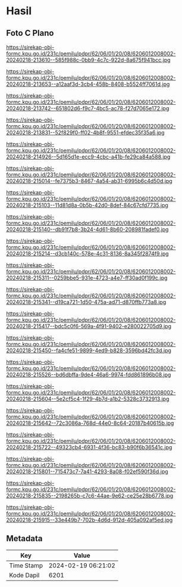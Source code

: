 # Hasil

## Foto C Plano

https://sirekap-obj-formc.kpu.go.id/231c/pemilu/pdpr/62/06/01/20/08/6206012008002-20240218-213610--585f988c-0bb9-4c7c-922d-8a675f941bcc.jpg

https://sirekap-obj-formc.kpu.go.id/231c/pemilu/pdpr/62/06/01/20/08/6206012008002-20240218-213653--a12aaf3d-3cb4-458b-8408-b5524ff7061d.jpg

https://sirekap-obj-formc.kpu.go.id/231c/pemilu/pdpr/62/06/01/20/08/6206012008002-20240218-213742--651802d6-f9c7-4bc5-ac78-f27d7065e172.jpg

https://sirekap-obj-formc.kpu.go.id/231c/pemilu/pdpr/62/06/01/20/08/6206012008002-20240218-213831--52f829f0-ff02-4b8f-9551-efdec35f35a6.jpg

https://sirekap-obj-formc.kpu.go.id/231c/pemilu/pdpr/62/06/01/20/08/6206012008002-20240218-214926--5d165d1e-ecc9-4cbc-a41b-fe29ca84a588.jpg

https://sirekap-obj-formc.kpu.go.id/231c/pemilu/pdpr/62/06/01/20/08/6206012008002-20240218-215014--fe7375b3-8467-4a54-ab31-6995b6c4d50d.jpg

https://sirekap-obj-formc.kpu.go.id/231c/pemilu/pdpr/62/06/01/20/08/6206012008002-20240218-215103--11d81d8a-0b5b-42d0-8def-84c67cfd7735.jpg

https://sirekap-obj-formc.kpu.go.id/231c/pemilu/pdpr/62/06/01/20/08/6206012008002-20240218-215140--db91f7b8-3b24-4d61-8b60-208981fadef0.jpg

https://sirekap-obj-formc.kpu.go.id/231c/pemilu/pdpr/62/06/01/20/08/6206012008002-20240218-215214--d3cb140c-578e-4c31-8136-8a345f2874f9.jpg

https://sirekap-obj-formc.kpu.go.id/231c/pemilu/pdpr/62/06/01/20/08/6206012008002-20240218-215311--0259bbe5-931e-4723-a4e7-ff30ad0f199c.jpg

https://sirekap-obj-formc.kpu.go.id/231c/pemilu/pdpr/62/06/01/20/08/6206012008002-20240218-215341--d19ca721-1d50-475a-ad71-d870ffb773a8.jpg

https://sirekap-obj-formc.kpu.go.id/231c/pemilu/pdpr/62/06/01/20/08/6206012008002-20240218-215417--bdc5c0f6-569a-4f91-9402-e280022705d9.jpg

https://sirekap-obj-formc.kpu.go.id/231c/pemilu/pdpr/62/06/01/20/08/6206012008002-20240218-215450--fa4cfe51-9899-4ed9-b828-3596bd42fc3d.jpg

https://sirekap-obj-formc.kpu.go.id/231c/pemilu/pdpr/62/06/01/20/08/6206012008002-20240218-215526--bd6dbffa-9de4-46a6-9974-fdd861896b08.jpg

https://sirekap-obj-formc.kpu.go.id/231c/pemilu/pdpr/62/06/01/20/08/6206012008002-20240218-215604--5e2cf5c4-1f29-4b7d-a1b2-5328c3732913.jpg

https://sirekap-obj-formc.kpu.go.id/231c/pemilu/pdpr/62/06/01/20/08/6206012008002-20240218-215642--72c3086a-768d-44e0-8c64-20187b40615b.jpg

https://sirekap-obj-formc.kpu.go.id/231c/pemilu/pdpr/62/06/01/20/08/6206012008002-20240218-215722--49323cb4-6931-4f36-bc83-b90f6b36541c.jpg

https://sirekap-obj-formc.kpu.go.id/231c/pemilu/pdpr/62/06/01/20/08/6206012008002-20240218-215801--715473c7-7a41-4293-8a08-f02ef590f36d.jpg

https://sirekap-obj-formc.kpu.go.id/231c/pemilu/pdpr/62/06/01/20/08/6206012008002-20240218-215835--2198265b-c7c6-44ae-9e62-ce25e28b6778.jpg

https://sirekap-obj-formc.kpu.go.id/231c/pemilu/pdpr/62/06/01/20/08/6206012008002-20240218-215915--33e449b7-702b-4d6d-912d-405a092af5ed.jpg


## Metadata

| Key        | Value               |
| ---------- | ------------------- |
| Time Stamp | 2024-02-19 06:21:02 |
| Kode Dapil | 6201                |



